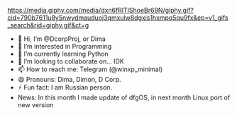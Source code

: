 https://media.giphy.com/media/dxn6fRlTIShoeBr69N/giphy.gif?cid=790b7611u8y5nwydmauduoj3qmxulw8dgxis1hxmpq5qu9fx&ep=v1_gifs_search&rid=giphy.gif&ct=g
- 👋 Hi, I’m @DcorpProj, or Dima
- 👀 I’m interested in Programming
- 🌱 I’m currently learning Python
- 💞️ I’m looking to collaborate on... IDK
- 📫 How to reach me: Telegram (@winxp_minimal)
- 😄 Pronouns: Dima, Dimon, D Corp.
- ⚡ Fun fact: I am Russian person.
- News:
  In this month I made update of dfgOS, in next month Linux port of new version
